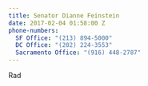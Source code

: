 ```yaml
---
title: Senator Dianne Feinstein
date: 2017-02-04 01:58:00 Z
phone-numbers:
  SF Office: "(213) 894-5000"
  DC Office: "(202) 224-3553"
  Sacramento Office: "(916) 448-2787"
---
```


Rad
